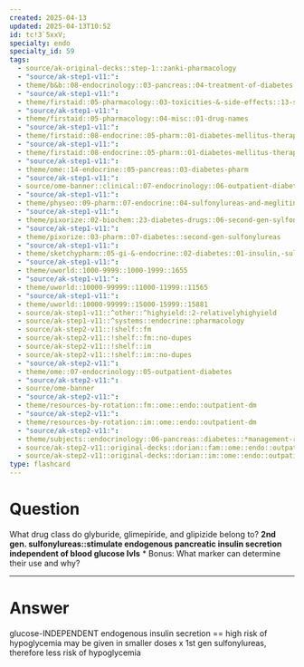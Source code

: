 ```yaml
---
created: 2025-04-13
updated: 2025-04-13T10:52
id: tc!3`5xxV;
specialty: endo
specialty_id: 59
tags:
  - source/ak-original-decks::step-1::zanki-pharmacology
  - "source/ak-step1-v11:": 
  - theme/b&b::08-endocrinology::03-pancreas::04-treatment-of-diabetes
  - "source/ak-step1-v11:": 
  - theme/firstaid::05-pharmacology::03-toxicities-&-side-effects::13-sulfa-drugs
  - "source/ak-step1-v11:": 
  - theme/firstaid::05-pharmacology::04-misc::01-drug-names
  - "source/ak-step1-v11:": 
  - theme/firstaid::08-endocrine::05-pharm::01-diabetes-mellitus-therapy
  - "source/ak-step1-v11:": 
  - theme/firstaid::08-endocrine::05-pharm::01-diabetes-mellitus-therapy::sulfonylureas
  - "source/ak-step1-v11:": 
  - theme/ome::14-endocrine::05-pancreas::03-diabetes-pharm
  - "source/ak-step1-v11:": 
  - source/ome-banner::clinical::07-endocrinology::06-outpatient-diabetes
  - "source/ak-step1-v11:": 
  - theme/physeo::09-pharm::07-endocrine::04-sulfonylureas-and-meglitinides
  - "source/ak-step1-v11:": 
  - theme/pixorize::02-biochem::23-diabetes-drugs::06-second-gen-sylfonylureas
  - "source/ak-step1-v11:": 
  - theme/pixorize::03-pharm::07-diabetes::second-gen-sulfonylureas
  - "source/ak-step1-v11:": 
  - theme/sketchypharm::05-gi-&-endocrine::02-diabetes::01-insulin,-sulfonylureas,-meglitinides,-glp-1-agonists,-dpp-4-inhibitors
  - "source/ak-step1-v11:": 
  - theme/uworld::1000-9999::1000-1999::1655
  - "source/ak-step1-v11:": 
  - theme/uworld::10000-99999::11000-11999::11565
  - "source/ak-step1-v11:": 
  - theme/uworld::10000-99999::15000-15999::15881
  - source/ak-step1-v11::^other::^highyield::2-relativelyhighyield
  - source/ak-step1-v11::^systems::endocrine::pharmacology
  - source/ak-step2-v11::!shelf::fm
  - source/ak-step2-v11::!shelf::fm::no-dupes
  - source/ak-step2-v11::!shelf::im
  - source/ak-step2-v11::!shelf::im::no-dupes
  - "source/ak-step2-v11:": 
  - theme/ome::07-endocrinology::05-outpatient-diabetes
  - "source/ak-step2-v11:": 
  - source/ome-banner
  - "source/ak-step2-v11:": 
  - theme/resources-by-rotation::fm::ome::endo::outpatient-dm
  - "source/ak-step2-v11:": 
  - theme/resources-by-rotation::im::ome::endo::outpatient-dm
  - "source/ak-step2-v11:": 
  - theme/subjects::endocrinology::06-pancreas::diabetes::*management-redo
  - source/ak-step2-v11::original-decks::dorian::fam::ome::endo::outpatient-dm
  - source/ak-step2-v11::original-decks::dorian::im::ome::endo::outpatient-dm"
type: flashcard
---
```


# Question
What drug class do glyburide, glimepiride, and glipizide belong to?    **2nd gen. sulfonylureas::stimulate endogenous pancreatic insulin secretion independent of blood glucose lvls**   * Bonus: What marker can determine their use and why?

---

# Answer
glucose-INDEPENDENT endogenous insulin secretion == high risk of hypoglycemia   may be given in smaller doses x 1st gen sulfonylureas, therefore less risk of hypoglycemia